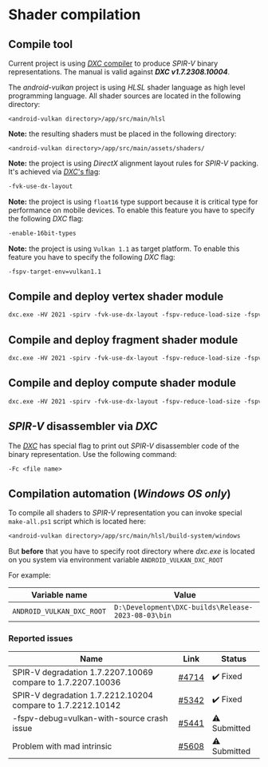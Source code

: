 
# Shader compilation

## Compile tool

Current project is using [_DXC_ compiler](https://github.com/microsoft/DirectXShaderCompiler) to produce _SPIR-V_ binary representations. The manual is valid against **_DXC v1.7.2308.10004_**.

The _android-vulkan_ project is using _HLSL_ shader language as high level programming language. All shader sources are located in the following directory:

`<android-vulkan directory>/app/src/main/hlsl`

**Note:** the resulting shaders must be placed in the following directory:

`<android-vulkan directory>/app/src/main/assets/shaders/`

**Note:** the project is using _DirectX_ alignment layout rules for _SPIR-V_ packing. It's achieved via [_DXC_'s flag](https://github.com/microsoft/DirectXShaderCompiler/blob/master/docs/SPIR-V.rst#memory-layout-rules):

```txt
-fvk-use-dx-layout
```

**Note:** the project is using `float16` type support because it is critical type for performance on mobile devices. To enable this feature you have to specify the following _DXC_ flag:

```txt
-enable-16bit-types
```

**Note:** the project is using `Vulkan 1.1` as target platform. To enable this feature you have to specify the following _DXC_ flag:

```txt
-fspv-target-env=vulkan1.1
```

## Compile and deploy vertex shader module

```txt
dxc.exe -HV 2021 -spirv -fvk-use-dx-layout -fspv-reduce-load-size -fspv-target-env=vulkan1.1 -enable-16bit-types -WX -O3 -T vs_6_7 -E VS -I <android-vulkan directory>\app\src\main\hlsl -I <android-vulkan directory>\app\src\main\cpp\include\pbr -Fo <android-vulkan directory>\app\src\main\assets\shaders\<file name>.vs.spv <file name>.vs
```

## Compile and deploy fragment shader module

```txt
dxc.exe -HV 2021 -spirv -fvk-use-dx-layout -fspv-reduce-load-size -fspv-target-env=vulkan1.1 -enable-16bit-types -WX -O3 -T ps_6_7 -E PS -I <android-vulkan directory>\app\src\main\hlsl -Fo <android-vulkan directory>\app\src\main\assets\shaders\<file name>.ps.spv <file name>.ps
```

## Compile and deploy compute shader module

```txt
dxc.exe -HV 2021 -spirv -fvk-use-dx-layout -fspv-reduce-load-size -fspv-target-env=vulkan1.1 -enable-16bit-types -WX -O3 -T cs_6_7 -E CS -I <android-vulkan directory>\app\src\main\hlsl -Fo <android-vulkan directory>\app\src\main\assets\shaders\<file name>.cs.spv <file name>.cs
```

## _SPIR-V_ disassembler via _DXC_

The [_DXC_](https://github.com/microsoft/DirectXShaderCompiler) has special flag to print out _SPIR-V_ disassembler code of the binary representation. Use the following command:

```txt
-Fc <file name>
```

## Compilation automation (_Windows OS only_)

To compile all shaders to _SPIR-V_ representation you can invoke special `make-all.ps1` script which is located here:

```txt
<android-vulkan directory>/app/src/main/hlsl/build-system/windows
```

But **before** that you have to specify root directory where _dxc.exe_ is located on you system via environment variable `ANDROID_VULKAN_DXC_ROOT`

For example:

Variable name | Value
--- | ---
`ANDROID_VULKAN_DXC_ROOT` | `D:\Development\DXC-builds\Release-2023-08-03\bin`

### Reported issues

Name | Link | Status
--- | --- | ---
SPIR-V degradation 1.7.2207.10069 compare to 1.7.2207.10036 | [#4714](https://github.com/microsoft/DirectXShaderCompiler/issues/4714) | ✔️ Fixed
SPIR-V degradation 1.7.2212.10204 compare to 1.7.2212.10142 | [#5342](https://github.com/microsoft/DirectXShaderCompiler/issues/5342) | ✔️ Fixed
-fspv-debug=vulkan-with-source crash issue | [#5441](https://github.com/microsoft/DirectXShaderCompiler/issues/5441) | ⚠️ Submitted
Problem with mad intrinsic | [#5608](https://github.com/microsoft/DirectXShaderCompiler/issues/5608) | ⚠️ Submitted
